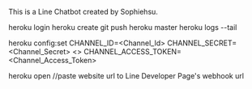 This is a Line Chatbot created by Sophiehsu.

heroku login
heroku create
git push heroku master
heroku logs --tail

heroku config:set CHANNEL_ID=<Channel_Id> CHANNEL_SECRET= <Channel_Secret> <>
CHANNEL_ACCESS_TOKEN= <Channel_Access_Token>

heroku open
//paste website url to Line Developer Page's webhook url
